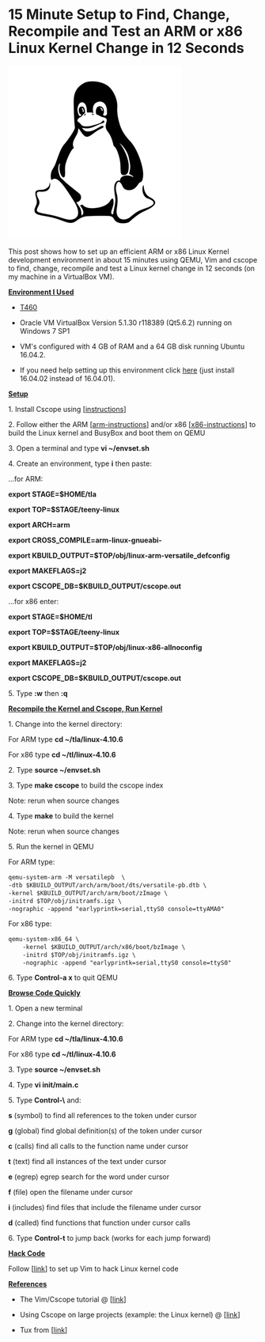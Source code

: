 # 15 Minute Setup to Find, Change, Recompile and Test an ARM or x86 Linux Kernel Change in 12 Seconds

![tux_logo_1](tux_logo_1.png)

This post shows how to set up an efficient ARM or x86 Linux Kernel development environment in about 15 minutes using QEMU, Vim and cscope to find, change, recompile and test a Linux kernel change in 12 seconds (on my machine in a VirtualBox VM).

**<u><span>Environment I Used</span></u>**

-   [<u><span>T460</span></u>](http://www.zachpfeffer.com/single-post/2017/01/28/New-T460-System-Information)
    
-   Oracle VM VirtualBox Version 5.1.30 r118389 (Qt5.6.2) running on Windows 7 SP1
    
-   VM's configured with 4 GB of RAM and a 64 GB disk running Ubuntu 16.04.2.
    
-   If you need help setting up this environment click [<u><span>here</span></u>](http://www.zachpfeffer.com/single-post/2017/02/15/Installing-the-64-bit-PC-AMD64-desktop-image-of-Ubuntu-16041-LTS-Xenial-Xerus-in-Oracle-VM-VirtualBox-5114-running-in-Windows-7-Professional-Service-Pack-1-CurrentBuild-7601-on-a-ThinkPad-T460-model-20FNCTO1WW-with-an-IntelR-CoreTM-i7-6600U-CPU) (just install 16.04.02 instead of 16.04.01).
    

**<u><span>Setup</span></u>**

1\. Install Cscope using [[instructions](http://www.zachpfeffer.com/single-post/cscopevim)]

2\. Follow either the ARM \[[<u><span>arm-instructions</span></u>](https://www.centennialsoftwaresolutions.com/blog/build-the-linux-kernel-and-busybox-for-arm-and-run-them-on-qemu)\] and/or x86 \[[<u><span>x86-instructions</span></u>](https://www.centennialsoftwaresolutions.com/blog/build-the-linux-kernel-and-busybox-and-run-them-on-qemu)\] to build the Linux kernel and BusyBox and boot them on QEMU

3\. Open a terminal and type **vi ~/envset.sh**

4\. Create an environment, type **i** then paste:

...for ARM:

**export STAGE=$HOME/tla**

**export TOP=$STAGE/teeny-linux**

**export ARCH=arm**

**export CROSS\_COMPILE=arm-linux-gnueabi-**

**export KBUILD\_OUTPUT=$TOP/obj/linux-arm-versatile\_defconfig**

**export MAKEFLAGS=j2**

**export CSCOPE\_DB=$KBUILD\_OUTPUT/cscope.out**

...for x86 enter:

**export STAGE=$HOME/tl**

**export TOP=$STAGE/teeny-linux**

**export KBUILD\_OUTPUT=$TOP/obj/linux-x86-allnoconfig**

**export MAKEFLAGS=j2**

**export CSCOPE\_DB=$KBUILD\_OUTPUT/cscope.out**

5\. Type **:w** then **:q**

**<u><span>Recompile the Kernel and Cscope, Run Kernel</span></u>**

1\. Change into the kernel directory:

For ARM type **cd ~/tla/linux-4.10.6**

For x86 type **cd ~/tl/linux-4.10.6**

2\. Type **source ~/envset.sh**

3\. Type **make cscope** to build the cscope index

Note: rerun when source changes

4\. Type **make** to build the kernel

Note: rerun when source changes

5\. Run the kernel in QEMU

For ARM type:

```
qemu-system-arm -M versatilepb  \
-dtb $KBUILD_OUTPUT/arch/arm/boot/dts/versatile-pb.dtb \
-kernel $KBUILD_OUTPUT/arch/arm/boot/zImage \
-initrd $TOP/obj/initramfs.igz \
-nographic -append "earlyprintk=serial,ttyS0 console=ttyAMA0"
```

For x86 type:

```
qemu-system-x86_64 \
    -kernel $KBUILD_OUTPUT/arch/x86/boot/bzImage \
    -initrd $TOP/obj/initramfs.igz \
    -nographic -append "earlyprintk=serial,ttyS0 console=ttyS0"
```

6\. Type **Control-a x** to quit QEMU

**<u><span>Browse Code Quickly</span></u>**

1\. Open a new terminal

2\. Change into the kernel directory:

For ARM type **cd ~/tla/linux-4.10.6**

For x86 type **cd ~/tl/linux-4.10.6**

3\. Type **source ~/envset.sh**

4\. Type **vi init/main.c**

5\. Type **Control-\\** and:

**s** (symbol) to find all references to the token under cursor

**g** (global) find global definition(s) of the token under cursor

**c** (calls) find all calls to the function name under cursor

**t** (text) find all instances of the text under cursor

**e** (egrep) egrep search for the word under cursor

**f** (file) open the filename under cursor

**i** (includes) find files that include the filename under cursor

**d** (called) find functions that function under cursor calls

6\. Type **Control-t** to jump back (works for each jump forward)

**<u><span>Hack Code</span></u>**

Follow \[[<u><span>link</span></u>](https://www.centennialsoftwaresolutions.com/blog/set-up-fix-a-buffer-for-linux-kernel-coding-style-in-vim)\] to set up Vim to hack Linux kernel code

**<u><span>References</span></u>**

-   The Vim/Cscope tutorial @ \[[<u><span>link</span></u>](http://cscope.sourceforge.net/cscope_vim_tutorial.html)\]
    
-   Using Cscope on large projects (example: the Linux kernel) @ \[[<u><span>link</span></u>](http://cscope.sourceforge.net/large_projects.html)\]
    
-   Tux from \[[<u><span>link</span></u>](https://www.iconfinder.com/icons/367633/linux_tux_icon#size=128)\]